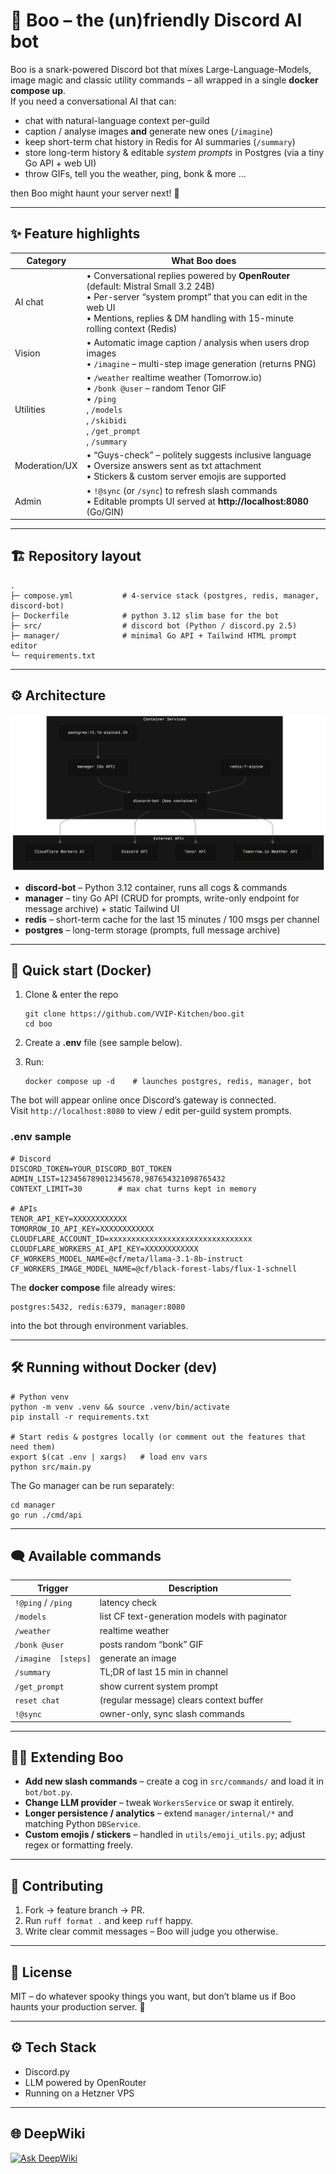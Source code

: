 # 👻  Boo – the (un)friendly Discord AI bot  

Boo is a snark-powered Discord bot that mixes Large-Language-Models, image magic and classic utility commands – all wrapped in a single **docker compose up**.  
If you need a conversational AI that can:

* chat with natural-language context per-guild  
* caption / analyse images **and** generate new ones (`/imagine`)  
* keep short-term chat history in Redis for AI summaries (`/summary`)  
* store long-term history & editable *system prompts* in Postgres (via a tiny Go API + web UI)  
* throw GIFs, tell you the weather, ping, bonk & more …  

then Boo might haunt your server next! 👻

---

## ✨  Feature highlights

| Category | What Boo does |
|----------|---------------|
| AI chat  | • Conversational replies powered by **OpenRouter** (default: Mistral Small 3.2 24B)<br />• Per-server “system prompt” that you can edit in the web UI<br />• Mentions, replies & DM handling with 15-minute rolling context (Redis) |
| Vision   | • Automatic image caption / analysis when users drop images<br />• `/imagine` – multi-step image generation (returns PNG) |
| Utilities| • `/weather` realtime weather (Tomorrow.io)<br />• `/bonk @user` – random Tenor GIF<br />• `/ping`<br />, `/models`<br />, `/skibidi`<br />, `/get_prompt`<br />, `/summary` |
| Moderation/UX | • “Guys-check” – politely suggests inclusive language<br />• Oversize answers sent as txt attachment<br />• Stickers & custom server emojis are supported |
| Admin     | • `!@sync` (or `/sync`) to refresh slash commands<br />• Editable prompts UI served at **http://localhost:8080** (Go/GIN) |

---

## 🏗  Repository layout

```
.
├─ compose.yml           # 4-service stack (postgres, redis, manager, discord-bot)
├─ Dockerfile            # python 3.12 slim base for the bot
├─ src/                  # discord bot (Python / discord.py 2.5)
├─ manager/              # minimal Go API + Tailwind HTML prompt editor
└─ requirements.txt
```

---

## ⚙️  Architecture

![](./assets/architecture.png)
* **discord-bot** – Python 3.12 container, runs all cogs & commands  
* **manager** – tiny Go API (CRUD for prompts, write-only endpoint for message archive) + static Tailwind UI  
* **redis** – short-term cache for the last 15 minutes / 100 msgs per channel  
* **postgres** – long-term storage (prompts, full message archive)

---

## 🚀  Quick start (Docker)

1. Clone & enter the repo  
   ```
   git clone https://github.com/VVIP-Kitchen/boo.git
   cd boo
   ```

2. Create a **.env** file (see sample below).  
3. Run:  
   ```
   docker compose up -d    # launches postgres, redis, manager, bot
   ```

The bot will appear online once Discord’s gateway is connected.  
Visit `http://localhost:8080` to view / edit per-guild system prompts.

### .env sample
```
# Discord
DISCORD_TOKEN=YOUR_DISCORD_BOT_TOKEN
ADMIN_LIST=123456789012345678,987654321098765432
CONTEXT_LIMIT=30        # max chat turns kept in memory

# APIs
TENOR_API_KEY=XXXXXXXXXXXX
TOMORROW_IO_API_KEY=XXXXXXXXXXXX
CLOUDFLARE_ACCOUNT_ID=xxxxxxxxxxxxxxxxxxxxxxxxxxxxxxxx
CLOUDFLARE_WORKERS_AI_API_KEY=XXXXXXXXXXXX
CF_WORKERS_MODEL_NAME=@cf/meta/llama-3.1-8b-instruct
CF_WORKERS_IMAGE_MODEL_NAME=@cf/black-forest-labs/flux-1-schnell
```

The **docker compose** file already wires:
```
postgres:5432, redis:6379, manager:8080
```
into the bot through environment variables.

---

## 🛠  Running without Docker (dev)

```
# Python venv
python -m venv .venv && source .venv/bin/activate
pip install -r requirements.txt

# Start redis & postgres locally (or comment out the features that need them)
export $(cat .env | xargs)   # load env vars
python src/main.py
```

The Go manager can be run separately:

```
cd manager
go run ./cmd/api
```

---

## 🗨  Available commands

| Trigger | Description |
|---------|-------------|
| `!@ping`  / `/ping` | latency check |
| `/models` | list CF text-generation models with paginator |
| `/weather ` | realtime weather |
| `/bonk @user` | posts random “bonk” GIF |
| `/imagine  [steps]` | generate an image |
| `/summary` | TL;DR of last 15 min in channel |
| `/get_prompt` | show current system prompt |
| `reset chat` | (regular message) clears context buffer |
| `!@sync` | owner-only, sync slash commands |

---

## 🧑‍💻  Extending Boo

* **Add new slash commands** – create a cog in `src/commands/` and load it in `bot/bot.py`.
* **Change LLM provider** – tweak `WorkersService` or swap it entirely.
* **Longer persistence / analytics** – extend `manager/internal/*` and matching Python `DBService`.
* **Custom emojis / stickers** – handled in `utils/emoji_utils.py`; adjust regex or formatting freely.

---

## 🤝  Contributing

1. Fork → feature branch → PR.  
2. Run `ruff format .` and keep `ruff` happy.  
3. Write clear commit messages – Boo will judge you otherwise.

---

## 📄  License

MIT – do whatever spooky things you want, but don’t blame us if Boo haunts your production server. 👻

---

## ⚙️ Tech Stack

- Discord.py
- LLM powered by OpenRouter
- Running on a Hetzner VPS

---

## 🌐 DeepWiki

[![Ask DeepWiki](https://deepwiki.com/badge.svg)](https://deepwiki.com/VVIP-Kitchen/boo)
